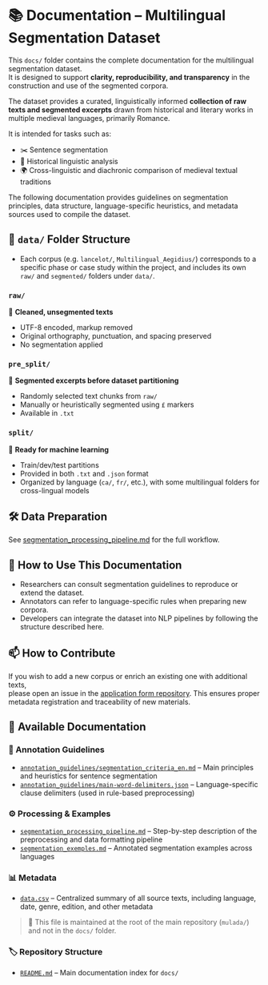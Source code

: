 # 📚 Documentation – Multilingual Segmentation Dataset

This `docs/` folder contains the complete documentation for the multilingual segmentation dataset.  
It is designed to support **clarity, reproducibility, and transparency** in the construction and use of the segmented corpora.

The dataset provides a curated, linguistically informed **collection of raw texts and segmented excerpts** drawn from historical and literary works in multiple medieval languages, primarily Romance.

It is intended for tasks such as:

- ✂️ Sentence segmentation
- 📜 Historical linguistic analysis
- 🌍 Cross-linguistic and diachronic comparison of medieval textual traditions

The following documentation provides guidelines on segmentation principles, data structure, language-specific heuristics, and metadata sources used to compile the dataset.

## 📁 `data/` Folder Structure
- Each corpus (e.g. `lancelot/`, `Multilingual_Aegidius/`) corresponds to a specific phase or case study within the project, and includes its own `raw/` and `segmented/` folders under `data/`.

### `raw/`  
📄 **Cleaned, unsegmented texts**

- UTF-8 encoded, markup removed  
- Original orthography, punctuation, and spacing preserved  
- No segmentation applied

### `pre_split/` 
🧾 **Segmented excerpts before dataset partitioning**

- Randomly selected text chunks from `raw/`  
- Manually or heuristically segmented using `£` markers  
- Available in `.txt` 

### `split/`  
🔀 **Ready for machine learning**

- Train/dev/test partitions  
- Provided in both `.txt` and `.json` format  
- Organized by language (`ca/`, `fr/`, etc.), with some multilingual folders for cross-lingual models

## 🛠️ Data Preparation

See [segmentation_processing_pipeline.md](docs/segmentation_processing_pipeline.md) for the full workflow.

## 🧭 How to Use This Documentation

- Researchers can consult segmentation guidelines to reproduce or extend the dataset.
- Annotators can refer to language-specific rules when preparing new corpora.
- Developers can integrate the dataset into NLP pipelines by following the structure described here.

## 📫 How to Contribute

If you wish to add a new corpus or enrich an existing one with additional texts,  
please open an issue in the [application form repository](https://github.com/carolisteia/mulada).
This ensures proper metadata registration and traceability of new materials.

## 📁 Available Documentation

### 📝 Annotation Guidelines
- [`annotation_guidelines/segmentation_criteria_en.md`](annotation_guidelines/segmentation_criteria_en.md) – Main principles and heuristics for sentence segmentation  
- [`annotation_guidelines/main-word-delimiters.json`](annotation_guidelines/main-word-delimiters.json) – Language-specific clause delimiters (used in rule-based preprocessing)

### ⚙️ Processing & Examples
- [`segmentation_processing_pipeline.md`](segmentation_processing_pipeline.md) – Step-by-step description of the preprocessing and data formatting pipeline  
- [`segmentation_exemples.md`](segmentation_exemples.md) – Annotated segmentation examples across languages

### 📊 Metadata
- [`data.csv`](https://github.com/carolisteia/mulada/blob/main/data.csv) – Centralized summary of all source texts, including language, date, genre, edition, and other metadata
> 📍 This file is maintained at the root of the main repository (`mulada/`) and not in the `docs/` folder.

### 🏷️ Repository Structure
- [`README.md`](README.md) – Main documentation index for `docs/`

